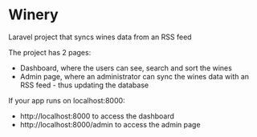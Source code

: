 # Winery
Laravel project that syncs wines data from an RSS feed

The project has 2 pages:
- Dashboard, where the users can see, search and sort the wines
- Admin page, where an administrator can sync the wines data with an RSS feed - thus updating the database

If your app runs on localhost:8000:
- http://localhost:8000 to access the dashboard
- http://localhost:8000/admin to access the admin page

